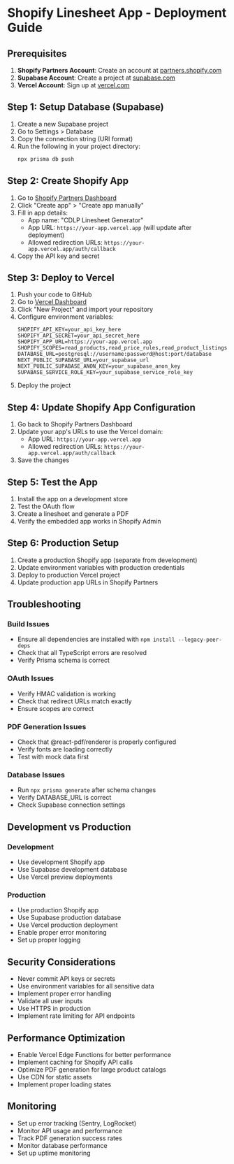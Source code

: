 # Shopify Linesheet App - Deployment Guide

## Prerequisites

1. **Shopify Partners Account**: Create an account at [partners.shopify.com](https://partners.shopify.com)
2. **Supabase Account**: Create a project at [supabase.com](https://supabase.com)
3. **Vercel Account**: Sign up at [vercel.com](https://vercel.com)

## Step 1: Setup Database (Supabase)

1. Create a new Supabase project
2. Go to Settings > Database
3. Copy the connection string (URI format)
4. Run the following in your project directory:
   ```bash
   npx prisma db push
   ```

## Step 2: Create Shopify App

1. Go to [Shopify Partners Dashboard](https://partners.shopify.com)
2. Click "Create app" > "Create app manually"
3. Fill in app details:
   - App name: "CDLP Linesheet Generator"
   - App URL: `https://your-app.vercel.app` (will update after deployment)
   - Allowed redirection URLs: `https://your-app.vercel.app/auth/callback`
4. Copy the API key and secret

## Step 3: Deploy to Vercel

1. Push your code to GitHub
2. Go to [Vercel Dashboard](https://vercel.com)
3. Click "New Project" and import your repository
4. Configure environment variables:
   ```
   SHOPIFY_API_KEY=your_api_key_here
   SHOPIFY_API_SECRET=your_api_secret_here
   SHOPIFY_APP_URL=https://your-app.vercel.app
   SHOPIFY_SCOPES=read_products,read_price_rules,read_product_listings
   DATABASE_URL=postgresql://username:password@host:port/database
   NEXT_PUBLIC_SUPABASE_URL=your_supabase_url
   NEXT_PUBLIC_SUPABASE_ANON_KEY=your_supabase_anon_key
   SUPABASE_SERVICE_ROLE_KEY=your_supabase_service_role_key
   ```
5. Deploy the project

## Step 4: Update Shopify App Configuration

1. Go back to Shopify Partners Dashboard
2. Update your app's URLs to use the Vercel domain:
   - App URL: `https://your-app.vercel.app`
   - Allowed redirection URLs: `https://your-app.vercel.app/auth/callback`
3. Save the changes

## Step 5: Test the App

1. Install the app on a development store
2. Test the OAuth flow
3. Create a linesheet and generate a PDF
4. Verify the embedded app works in Shopify Admin

## Step 6: Production Setup

1. Create a production Shopify app (separate from development)
2. Update environment variables with production credentials
3. Deploy to production Vercel project
4. Update production app URLs in Shopify Partners

## Troubleshooting

### Build Issues
- Ensure all dependencies are installed with `npm install --legacy-peer-deps`
- Check that all TypeScript errors are resolved
- Verify Prisma schema is correct

### OAuth Issues
- Verify HMAC validation is working
- Check that redirect URLs match exactly
- Ensure scopes are correct

### PDF Generation Issues
- Check that @react-pdf/renderer is properly configured
- Verify fonts are loading correctly
- Test with mock data first

### Database Issues
- Run `npx prisma generate` after schema changes
- Verify DATABASE_URL is correct
- Check Supabase connection settings

## Development vs Production

### Development
- Use development Shopify app
- Use Supabase development database
- Use Vercel preview deployments

### Production
- Use production Shopify app
- Use Supabase production database
- Use Vercel production deployment
- Enable proper error monitoring
- Set up proper logging

## Security Considerations

- Never commit API keys or secrets
- Use environment variables for all sensitive data
- Implement proper error handling
- Validate all user inputs
- Use HTTPS in production
- Implement rate limiting for API endpoints

## Performance Optimization

- Enable Vercel Edge Functions for better performance
- Implement caching for Shopify API calls
- Optimize PDF generation for large product catalogs
- Use CDN for static assets
- Implement proper loading states

## Monitoring

- Set up error tracking (Sentry, LogRocket)
- Monitor API usage and performance
- Track PDF generation success rates
- Monitor database performance
- Set up uptime monitoring
